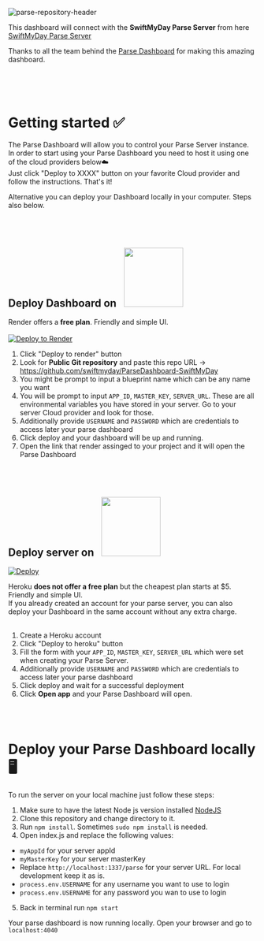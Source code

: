 
![parse-repository-header](https://swiftmyday.github.io/Deposit/Dashboard-banner-2.png)

This dashboard will connect with the <b>SwiftMyDay Parse Server</b>  from here [SwiftMyDay Parse Server](https://github.com/swiftmyday/ParseServer-SwiftMyDay)


Thanks to all the team behind the [Parse Dashboard](https://github.com/parse-community/parse-dashboard) for making this amazing dashboard.
##

<br></br>
# Getting started ✅

The Parse Dashboard will allow you to control your Parse Server instance.
In order to start using your Parse Dashboard you need to host it using one of the cloud providers below☁️<br>
Just click "Deploy to XXXX" button on your favorite Cloud provider and follow the instructions. That's it!

Alternative you can deploy your Dashboard locally in your computer. Steps also below.

<br></br>
## Deploy Dashboard on &nbsp; <img src="https://dka575ofm4ao0.cloudfront.net/pages-transactional_logos/retina/89884/render-status-4b015255-e0cc-422c-943d-4f60b5f03094.png"  width="120">

Render offers a **free plan**. Friendly and simple UI.
<br></br>
[![Deploy to Render](https://render.com/images/deploy-to-render-button.svg)](https://render.com/deploy)

1. Click "Deploy to render" button
2. Look for **Public Git repository** and paste this repo URL -> https://github.com/swiftmyday/ParseDashboard-SwiftMyDay
3. You might be prompt to input a blueprint name which can be any name you want
4. You will be prompt to input `APP_ID`, `MASTER_KEY`, `SERVER_URL`. These are all environmental variables you have stored in your server. Go to your server Cloud provider and look for those.
5. Additionally provide `USERNAME` and `PASSWORD` which are credentials to access later your parse dashboard
6. Click deploy and your dashboard will be up and running.
7. Open the link that render assinged to your project and it will open the Parse Dashboard


<br></br>

## Deploy server on &nbsp; <img src="https://upload.wikimedia.org/wikipedia/commons/thumb/e/ec/Heroku_logo.svg/1024px-Heroku_logo.svg.png"  width="120">

[![Deploy](https://www.herokucdn.com/deploy/button.svg)](https://heroku.com/deploy?template=https://github.com/swiftmyday/ParseDashboard-SwiftMyDay)

Heroku **does not offer a free plan** but the cheapest plan starts at $5.  Friendly and simple UI. <br>
If you already created an account for your parse server, you can also deploy your Dashboard in the same account without any extra charge.
<br></br>

1. Create a Heroku account
2. Click "Deploy to heroku" button
3. Fill the form with your `APP_ID`, `MASTER_KEY`, `SERVER_URL` which were set when creating your Parse Server.
4. Additionally provide `USERNAME` and `PASSWORD` which are credentials to access later your parse dashboard
5. Click deploy and wait for a successful deployment
6. Click **Open app** and your Parse Dashboard will open.


<br></br>
# Deploy your Parse Dashboard locally 🖥️

To run the server on your local machine just follow these steps:

1. Make sure to have the latest Node js version installed [NodeJS](https://nodejs.org/en)
2. Clone this repository and change directory to it.
3. Run `npm install`. Sometimes `sudo npm install` is needed.
4. Open index.js and replace the following values:

  - `myAppId` for your server appId
  - `myMasterKey` for your server masterKey
  -  Replace `http://localhost:1337/parse` for your server URL. For local development keep it as is.
  - `process.env.USERNAME` for any username you want to use to login
  - `process.env.USERNAME` for any password you wan to use to login

5. Back in terminal run `npm start`

Your parse dashboard is now running locally. Open your browser and go to `localhost:4040`


[license-svg]: https://img.shields.io/badge/license-BSD-lightgrey.svg
[license-link]: LICENSE
[open-collective-link]: https://opencollective.com/parse-server
